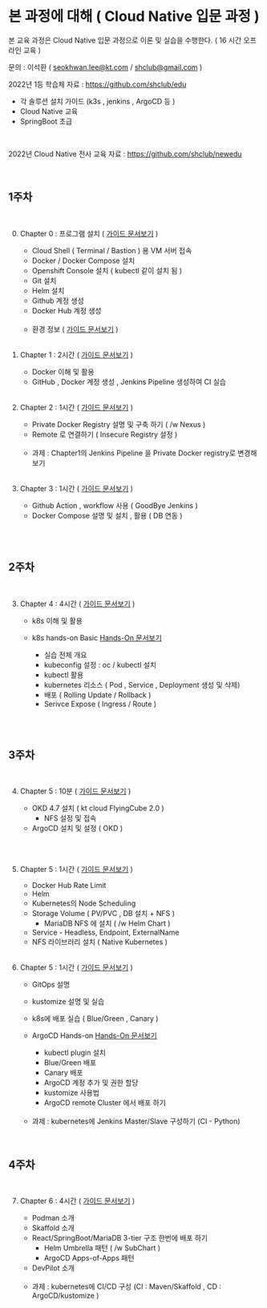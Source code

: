 # 본 과정에 대해  ( Cloud Native 입문 과정 )
 
본 교육 과정은 Cloud Native 입문 과정으로 이론 및 실습을 수행한다. ( 16 시간 오프라인 교육 )
 

문의 :  이석환 ( seokhwan.lee@kt.com / shclub@gmail.com )
<br/>

2022년 1등 학습체 자료  : https://github.com/shclub/edu
- 각 솔루션 설치 가이드 (k3s , jenkins , ArgoCD 등 ) 
- Cloud Native 교육
- SpringBoot 초급  

<br/>

2022년 Cloud Native 전사 교육 자료  : https://github.com/shclub/newedu


<br/>


## 1주차


<br/>


0. Chapter 0 : 프로그램 설치  ( [가이드 문서보기](./install.md) )  

     - Cloud Shell ( Terminal / Bastion ) 용 VM 서버 접속  
     - Docker / Docker Compose 설치
     - Openshift Console 설치 ( kubectl 같이 설치 됨 )
     - Git 설치
     - Helm 설치
     - Github 계정 생성
     - Docker Hub 계정 생성 

     <br/>

     - 환경 정보  ( [가이드 문서보기](./environment.md) )  

    <br/>

1. Chapter 1 : 2시간  ( [가이드 문서보기](./chapter1.md) )  

     - Docker 이해 및 활용 
     - GitHub , Docker 계정 생성 , Jenkins Pipeline 생성하여
       CI 실습 

     <br/>

2. Chapter 2 : 1시간  ( [가이드 문서보기](./chapter2.md) )  

     - Private Docker Registry 설명 및 구축 하기 ( /w Nexus ) 
     - Remote 로 연결하기  ( Insecure Registry 설정 )
          
     <br/>
     
     - 과제  : Chapter1의 Jenkins Pipeline 을 Private Docker registry로 변경해 보기 

     <br/>

3. Chapter 3 : 1시간  ( [가이드 문서보기](./chapter3.md) )  

     - Github Action , workflow 사용 ( GoodBye Jenkins ) 
     - Docker Compose 설명 및 설치 , 활용 ( DB 연동 )  

     <br/>

<br/>


## 2주차


<br/>

3. Chapter 4 : 4시간   ( [가이드 문서보기](./chapter4.md) )  

     - k8s 이해 및 활용
     - k8s hands-on Basic [ Hands-On 문서보기 ](./k8s_basic_hands_on.md)  

          - 실습 전체 개요
          - kubeconfig 설정 :  oc / kubectl 설치
          - kubectl 활용
          - kubernetes 리소스 ( Pod , Service , Deployment 생성 및 삭제)
          - 배포 ( Rolling Update / Rollback )
          - Serivce Expose ( Ingress / Route )  

     <br/>


<br/>


## 3주차


<br/>

4. Chapter 5 : 10분   ( [가이드 문서보기]( https://github.com/shclub/edu/blob/master/chapter9.md ) ) 

     - OKD 4.7 설치 ( kt cloud FlyingCube 2.0 )  
          - NFS 설정 및 접속  
     - ArgoCD 설치 및 설정  ( OKD )  

     <br/>

<br/>

5. Chapter 5 : 1시간   ( [가이드 문서보기](https://github.com/shclub/edu/blob/master/k8s_middle_hands_on_2023.md) ) 

     - Docker Hub Rate Limit
     - Helm
     - Kubernetes의 Node Scheduling
     - Storage Volume  ( PV/PVC , DB 설치 + NFS )
          - MariaDB NFS 에 설치 ( /w Helm Chart ) 
     - Service - Headless, Endpoint, ExternalName
     - NFS 라이브러리 설치 ( Native Kubernetes )
     
     <br/>

6. Chapter 5 : 1시간   ( [가이드 문서보기](./chapter5.md) ) 

     - GitOps 설명
     - kustomize 설명 및 실습
     - k8s에 배포 실습 ( Blue/Green , Canary )  
     - ArgoCD Hands-on [ Hands-On 문서보기 ](./argocd_hands_on.md) 

          - kubectl plugin 설치
          - Blue/Green 배포
          - Canary 배포
          - ArgoCD 계정 추가 및 권한 할당
          - kustomize 사용법
          - ArgoCD remote Cluster 에서 배포 하기 

     <br/>

     - 과제  : kubernetes에 Jenkins Master/Slave 구성하기 (CI - Python) 

<br/>

## 4주차


<br/>

7. Chapter 6 : 4시간   ( [가이드 문서보기](./chapter6.md) ) 
     - Podman 소개
     - Skaffold 소개
     - React/SpringBoot/MariaDB 3-tier 구조 한번에 배포 하기
          - Helm Umbrella 패턴 ( /w SubChart )
          - ArgoCD Apps-of-Apps 패턴 
     - DevPilot 소개

     <br/>

     - 과제  : kubernetes에 CI/CD 구성 (CI : Maven/Skaffold , CD : ArgoCD/kustomize )
